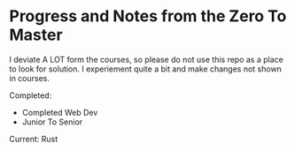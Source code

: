 # Progress and Notes from the Zero To Master

I deviate A LOT form the courses, so please do not use this repo as a place to look for solution.
I experiement quite a bit and make changes not shown in courses. 

Completed: 
- Completed Web Dev 
- Junior To Senior

Current: 
Rust 
